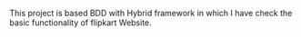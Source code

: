 This project is based BDD with Hybrid framework in which I have check the basic functionality of flipkart Website.
